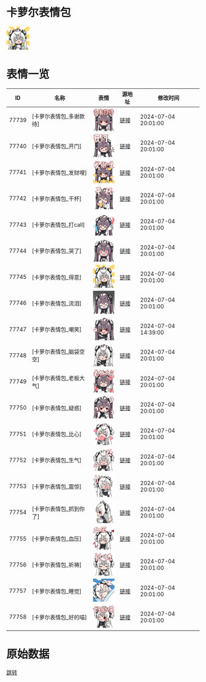# 卡萝尔表情包

<img src="./cover.png" height="60" alt="cover" />

# 表情一览

|ID|名称|表情|源地址|修改时间|
|----|----|----|----|----|
|77739|[卡萝尔表情包_多谢款待]|<img src="./pic/077739_%5B卡萝尔表情包_多谢款待%5D.png" height="60" alt="多谢款待"/>|[链接](https://i0.hdslb.com/bfs/garb/8b300eeadbcf8751d1adb2d598da57b10305cf79.png)|2024-07-04 20:01:00|
|77740|[卡萝尔表情包_开门]|<img src="./pic/077740_%5B卡萝尔表情包_开门%5D.png" height="60" alt="开门"/>|[链接](https://i0.hdslb.com/bfs/garb/ecea856ce87ab64fc47b1a9194aa2fac31d3762d.png)|2024-07-04 20:01:00|
|77741|[卡萝尔表情包_发财哩]|<img src="./pic/077741_%5B卡萝尔表情包_发财哩%5D.png" height="60" alt="发财哩"/>|[链接](https://i0.hdslb.com/bfs/garb/b38b45cd7d978b87399132b3302a74dfde75d339.png)|2024-07-04 20:01:00|
|77742|[卡萝尔表情包_干杯]|<img src="./pic/077742_%5B卡萝尔表情包_干杯%5D.png" height="60" alt="干杯"/>|[链接](https://i0.hdslb.com/bfs/garb/3f70d753e6ac5925227c78621415611d1d8b90af.png)|2024-07-04 20:01:00|
|77743|[卡萝尔表情包_打call]|<img src="./pic/077743_%5B卡萝尔表情包_打call%5D.png" height="60" alt="打call"/>|[链接](https://i0.hdslb.com/bfs/garb/5c90347b658c1923019ec1203e56536ff6ba624a.png)|2024-07-04 20:01:00|
|77744|[卡萝尔表情包_哭了]|<img src="./pic/077744_%5B卡萝尔表情包_哭了%5D.png" height="60" alt="哭了"/>|[链接](https://i0.hdslb.com/bfs/garb/e2b89164931b057a6397f711ab8c0f49ca11e15d.png)|2024-07-04 20:01:00|
|77745|[卡萝尔表情包_得意]|<img src="./pic/077745_%5B卡萝尔表情包_得意%5D.png" height="60" alt="得意"/>|[链接](https://i0.hdslb.com/bfs/garb/f87cf607495520d35c625b3322ff07c2f15d88cb.png)|2024-07-04 20:01:00|
|77746|[卡萝尔表情包_流泪]|<img src="./pic/077746_%5B卡萝尔表情包_流泪%5D.png" height="60" alt="流泪"/>|[链接](https://i0.hdslb.com/bfs/garb/0894fd9aec433022af094f9fb30961fc3026beb8.png)|2024-07-04 20:01:00|
|77747|[卡萝尔表情包_嘲笑]|<img src="./pic/077747_%5B卡萝尔表情包_嘲笑%5D.png" height="60" alt="嘲笑"/>|[链接](https://i0.hdslb.com/bfs/garb/5bb962c652fa868337ca5b77470dc52411dca947.png)|2024-07-04 14:39:00|
|77748|[卡萝尔表情包_脑袋空空]|<img src="./pic/077748_%5B卡萝尔表情包_脑袋空空%5D.png" height="60" alt="脑袋空空"/>|[链接](https://i0.hdslb.com/bfs/garb/f648a64281ca17911fee33e0378e9887e90232e8.png)|2024-07-04 20:01:00|
|77749|[卡萝尔表情包_老板大气]|<img src="./pic/077749_%5B卡萝尔表情包_老板大气%5D.png" height="60" alt="老板大气"/>|[链接](https://i0.hdslb.com/bfs/garb/5c892635eb6afbc2b85cc9bd805a4b1f05bf4eb1.png)|2024-07-04 20:01:00|
|77750|[卡萝尔表情包_疑惑]|<img src="./pic/077750_%5B卡萝尔表情包_疑惑%5D.png" height="60" alt="疑惑"/>|[链接](https://i0.hdslb.com/bfs/garb/fe02da734f34ec2778ed5e2c95c717fceb951600.png)|2024-07-04 20:01:00|
|77751|[卡萝尔表情包_比心]|<img src="./pic/077751_%5B卡萝尔表情包_比心%5D.png" height="60" alt="比心"/>|[链接](https://i0.hdslb.com/bfs/garb/bc4b9cfa4a9658afc3de76b79f05a4b23d80e5a7.png)|2024-07-04 20:01:00|
|77752|[卡萝尔表情包_生气]|<img src="./pic/077752_%5B卡萝尔表情包_生气%5D.png" height="60" alt="生气"/>|[链接](https://i0.hdslb.com/bfs/garb/61d98d7a4ee40b1733447d23578723f6e279df17.png)|2024-07-04 20:01:00|
|77753|[卡萝尔表情包_震惊]|<img src="./pic/077753_%5B卡萝尔表情包_震惊%5D.png" height="60" alt="震惊"/>|[链接](https://i0.hdslb.com/bfs/garb/5abe28857e0683b29c727a336580a678f37ef22f.png)|2024-07-04 20:01:00|
|77754|[卡萝尔表情包_抓到你了]|<img src="./pic/077754_%5B卡萝尔表情包_抓到你了%5D.png" height="60" alt="抓到你了"/>|[链接](https://i0.hdslb.com/bfs/garb/92b647002b49d37ed74faa00a6489280fcdac5e6.png)|2024-07-04 20:01:00|
|77755|[卡萝尔表情包_血压]|<img src="./pic/077755_%5B卡萝尔表情包_血压%5D.png" height="60" alt="血压"/>|[链接](https://i0.hdslb.com/bfs/garb/82aaa52df038c01b7702fc21fcfabea9226ec09c.png)|2024-07-04 20:01:00|
|77756|[卡萝尔表情包_祈祷]|<img src="./pic/077756_%5B卡萝尔表情包_祈祷%5D.png" height="60" alt="祈祷"/>|[链接](https://i0.hdslb.com/bfs/garb/d67cabf03e94e89688ba866acc0a482132570c47.png)|2024-07-04 20:01:00|
|77757|[卡萝尔表情包_睡觉]|<img src="./pic/077757_%5B卡萝尔表情包_睡觉%5D.png" height="60" alt="睡觉"/>|[链接](https://i0.hdslb.com/bfs/garb/2b6be3798f0b9353cf565ceb2ba50298aef2f6cb.png)|2024-07-04 20:01:00|
|77758|[卡萝尔表情包_好的喵]|<img src="./pic/077758_%5B卡萝尔表情包_好的喵%5D.png" height="60" alt="好的喵"/>|[链接](https://i0.hdslb.com/bfs/garb/70cdedc37fe31085f7b771309f024038df6c9a98.png)|2024-07-04 20:01:00|

# 原始数据

[跳转](./raw.json)

